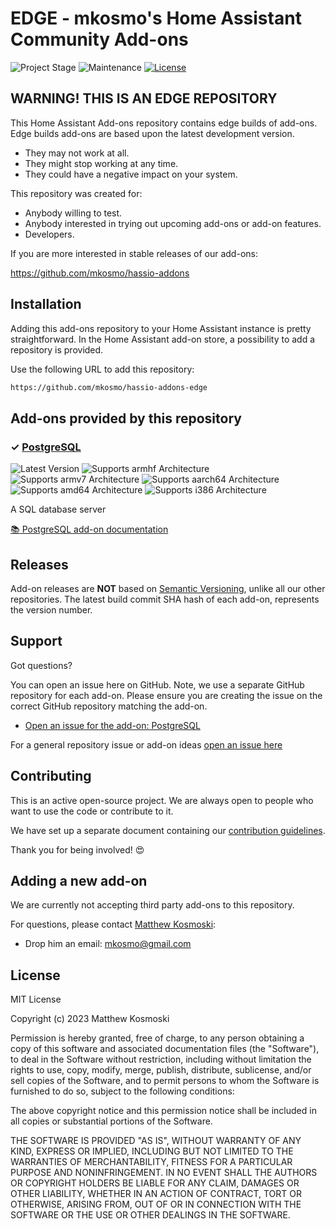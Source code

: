 # EDGE - mkosmo's Home Assistant Community Add-ons

![Project Stage][project-stage-shield]
![Maintenance][maintenance-shield]
[![License][license-shield]](LICENSE.md)

## WARNING! THIS IS AN EDGE REPOSITORY

This Home Assistant Add-ons repository contains edge builds of add-ons. Edge
builds add-ons are based upon the latest development version.

- They may not work at all.
- They might stop working at any time.
- They could have a negative impact on your system.

This repository was created for:

- Anybody willing to test.
- Anybody interested in trying out upcoming add-ons or add-on features.
- Developers.

If you are more interested in stable releases of our add-ons:

<https://github.com/mkosmo/hassio-addons>

## Installation

Adding this add-ons repository to your Home Assistant instance is
pretty straightforward. In the Home Assistant add-on store,
a possibility to add a repository is provided.

Use the following URL to add this repository:

```txt
https://github.com/mkosmo/hassio-addons-edge
```

## Add-ons provided by this repository

### &#10003; [PostgreSQL][addon-hassio-addon-postgresql]

![Latest Version][hassio-addon-postgresql-version-shield]
![Supports armhf Architecture][hassio-addon-postgresql-armhf-shield]
![Supports armv7 Architecture][hassio-addon-postgresql-armv7-shield]
![Supports aarch64 Architecture][hassio-addon-postgresql-aarch64-shield]
![Supports amd64 Architecture][hassio-addon-postgresql-amd64-shield]
![Supports i386 Architecture][hassio-addon-postgresql-i386-shield]

A SQL database server

[:books: PostgreSQL add-on documentation][addon-doc-hassio-addon-postgresql]

## Releases

Add-on releases are **NOT** based on [Semantic Versioning][semver], unlike
all our other repositories. The latest build commit SHA hash of each
add-on, represents the version number.

## Support

Got questions?

You can open an issue here on GitHub. Note, we use a separate
GitHub repository for each add-on. Please ensure you are creating the issue
on the correct GitHub repository matching the add-on.

- [Open an issue for the add-on: PostgreSQL][hassio-addon-postgresql-issue]

For a general repository issue or add-on ideas [open an issue here][issue]

## Contributing

This is an active open-source project. We are always open to people who want to
use the code or contribute to it.

We have set up a separate document containing our
[contribution guidelines](CONTRIBUTING.md).

Thank you for being involved! :heart_eyes:

## Adding a new add-on

We are currently not accepting third party add-ons to this repository.

For questions, please contact [Matthew Kosmoski][mkosmo]:

- Drop him an email: mkosmo@gmail.com

## License

MIT License

Copyright (c) 2023 Matthew Kosmoski

Permission is hereby granted, free of charge, to any person obtaining a copy
of this software and associated documentation files (the "Software"), to deal
in the Software without restriction, including without limitation the rights
to use, copy, modify, merge, publish, distribute, sublicense, and/or sell
copies of the Software, and to permit persons to whom the Software is
furnished to do so, subject to the following conditions:

The above copyright notice and this permission notice shall be included in all
copies or substantial portions of the Software.

THE SOFTWARE IS PROVIDED "AS IS", WITHOUT WARRANTY OF ANY KIND, EXPRESS OR
IMPLIED, INCLUDING BUT NOT LIMITED TO THE WARRANTIES OF MERCHANTABILITY,
FITNESS FOR A PARTICULAR PURPOSE AND NONINFRINGEMENT. IN NO EVENT SHALL THE
AUTHORS OR COPYRIGHT HOLDERS BE LIABLE FOR ANY CLAIM, DAMAGES OR OTHER
LIABILITY, WHETHER IN AN ACTION OF CONTRACT, TORT OR OTHERWISE, ARISING FROM,
OUT OF OR IN CONNECTION WITH THE SOFTWARE OR THE USE OR OTHER DEALINGS IN THE
SOFTWARE.

[addon-hassio-addon-postgresql]: https://github.com/mkosmo/hassio-addon-postgresql/tree/2deddff
[addon-doc-hassio-addon-postgresql]: https://github.com/mkosmo/hassio-addon-postgresql/blob/2deddff/README.md
[hassio-addon-postgresql-issue]: https://github.com/mkosmo/hassio-addon-postgresql/issues
[hassio-addon-postgresql-version-shield]: https://img.shields.io/badge/version-2deddff-blue.svg
[hassio-addon-postgresql-aarch64-shield]: https://img.shields.io/badge/aarch64-yes-green.svg
[hassio-addon-postgresql-amd64-shield]: https://img.shields.io/badge/amd64-yes-green.svg
[hassio-addon-postgresql-armhf-shield]: https://img.shields.io/badge/armhf-yes-green.svg
[hassio-addon-postgresql-armv7-shield]: https://img.shields.io/badge/armv7-yes-green.svg
[hassio-addon-postgresql-i386-shield]: https://img.shields.io/badge/i386-yes-green.svg

[mkosmo]: https://github.com/mkosmo
[issue]: https://github.com/mkosmo/hassio-addons-edge/issues
[license-shield]: https://img.shields.io/github/license/mkosmo/hassio-addons-edge.svg
[maintenance-shield]: https://img.shields.io/maintenance/yes/2023.svg
[project-stage-shield]: https://img.shields.io/badge/project%20stage-experimental-yellow.svg
[semver]: http://semver.org/spec/v2.0.0.html
[third-party-addons]: https://home-assistant.io/hassio/installing_third_party_addons/